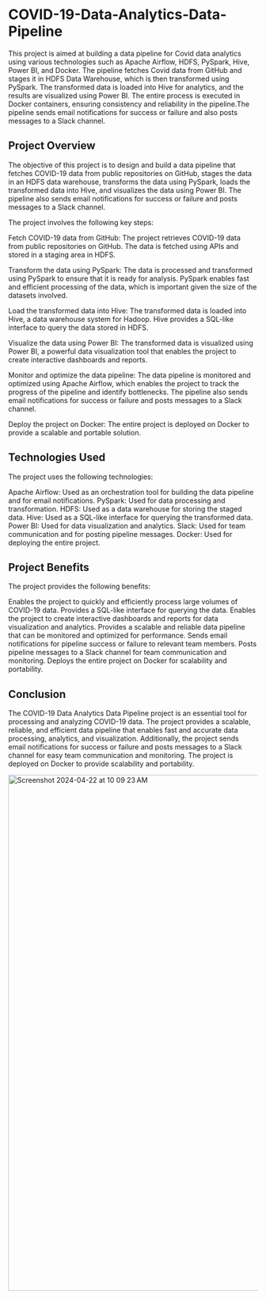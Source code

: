 # COVID-19-Data-Analytics-Data-Pipeline

This project is aimed at building a data pipeline for Covid data analytics using various technologies such as Apache Airflow, HDFS, PySpark, Hive, Power BI, and Docker. The pipeline fetches Covid data from GitHub and stages it in HDFS Data Warehouse, which is then transformed using PySpark. The transformed data is loaded into Hive for analytics, and the results are visualized using Power BI. The entire process is executed in Docker containers, ensuring consistency and reliability in the pipeline.The pipeline sends email notifications for success or failure and also posts messages to a Slack channel.

## Project Overview

The objective of this project is to design and build a data pipeline that fetches COVID-19 data from public repositories on GitHub, stages the data in an HDFS data warehouse, transforms the data using PySpark, loads the transformed data into Hive, and visualizes the data using Power BI. The pipeline also sends email notifications for success or failure and posts messages to a Slack channel.

The project involves the following key steps:

Fetch COVID-19 data from GitHub: The project retrieves COVID-19 data from public repositories on GitHub. The data is fetched using APIs and stored in a staging area in HDFS.

Transform the data using PySpark: The data is processed and transformed using PySpark to ensure that it is ready for analysis. PySpark enables fast and efficient processing of the data, which is important given the size of the datasets involved.

Load the transformed data into Hive: The transformed data is loaded into Hive, a data warehouse system for Hadoop. Hive provides a SQL-like interface to query the data stored in HDFS.

Visualize the data using Power BI: The transformed data is visualized using Power BI, a powerful data visualization tool that enables the project to create interactive dashboards and reports.

Monitor and optimize the data pipeline: The data pipeline is monitored and optimized using Apache Airflow, which enables the project to track the progress of the pipeline and identify bottlenecks. The pipeline also sends email notifications for success or failure and posts messages to a Slack channel.

Deploy the project on Docker: The entire project is deployed on Docker to provide a scalable and portable solution.

## Technologies Used
The project uses the following technologies:

Apache Airflow: Used as an orchestration tool for building the data pipeline and for email notifications.
PySpark: Used for data processing and transformation.
HDFS: Used as a data warehouse for storing the staged data.
Hive: Used as a SQL-like interface for querying the transformed data.
Power BI: Used for data visualization and analytics.
Slack: Used for team communication and for posting pipeline messages.
Docker: Used for deploying the entire project.

## Project Benefits
The project provides the following benefits:

Enables the project to quickly and efficiently process large volumes of COVID-19 data.
Provides a SQL-like interface for querying the data.
Enables the project to create interactive dashboards and reports for data visualization and analytics.
Provides a scalable and reliable data pipeline that can be monitored and optimized for performance.
Sends email notifications for pipeline success or failure to relevant team members.
Posts pipeline messages to a Slack channel for team communication and monitoring.
Deploys the entire project on Docker for scalability and portability.

## Conclusion

The COVID-19 Data Analytics Data Pipeline project is an essential tool for processing and analyzing COVID-19 data. The project provides a scalable, reliable, and efficient data pipeline that enables fast and accurate data processing, analytics, and visualization. Additionally, the project sends email notifications for success or failure and posts messages to a Slack channel for easy team communication and monitoring. The project is deployed on Docker to provide scalability and portability.

<img width="1041" alt="Screenshot 2024-04-22 at 10 09 23 AM" src="https://github.com/abhishekteli/COVID-19-Data-Analytics-Pipeline/assets/26431142/d39f16ad-198e-4ac6-803a-47e8bcb3bcad">

